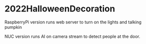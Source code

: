 # 2022HalloweenDecoration

RaspberryPi version runs web server to turn on the lights and talking pumpkin

NUC version runs AI on camera stream to detect people at the door.
